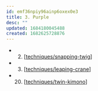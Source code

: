 ```yaml
---
id: emf36npiy96ainp6oxex0e3
title: 3. Purple
desc: ""
updated: 1684180045488
created: 1682625728876
---
```


- 2. [[techniques/snapping-twig]]
- 3. [[techniques/leaping-crane]]
- 20. [[techniques/twin-kimono]]

[//begin]: # "Autogenerated link references for markdown compatibility"
[techniques/snapping-twig]: ../techniques/snapping-twig.md "Snapping Twig"
[techniques/leaping-crane]: ../techniques/leaping-crane.md "Leaping Crane"
[techniques/twin-kimono]: ../techniques/twin-kimono.md "Twin Kimono"
[//end]: # "Autogenerated link references"
